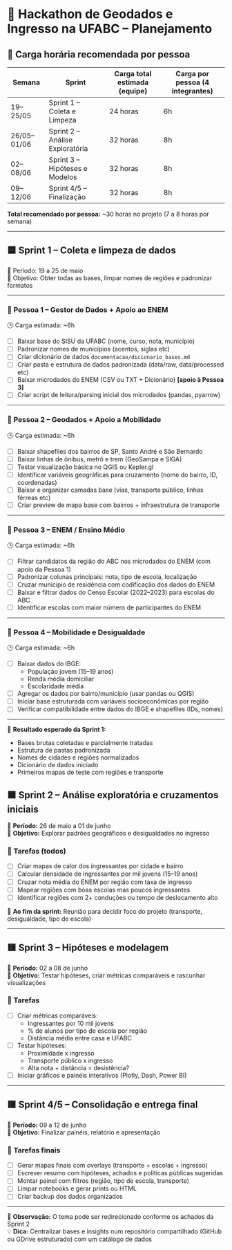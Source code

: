 # 🧠 Hackathon de Geodados e Ingresso na UFABC – Planejamento

## 📅 Carga horária recomendada por pessoa

| Semana       | Sprint                          | Carga total estimada (equipe) | Carga por pessoa (4 integrantes) |
|--------------|----------------------------------|-------------------------------|----------------------------------|
| 19–25/05     | Sprint 1 – Coleta e Limpeza     | 24 horas                      | 6h                               |
| 26/05–01/06  | Sprint 2 – Análise Exploratória | 32 horas                      | 8h                               |
| 02–08/06     | Sprint 3 – Hipóteses e Modelos  | 32 horas                      | 8h                               |
| 09–12/06     | Sprint 4/5 – Finalização        | 32 horas                      | 8h                               |

**Total recomendado por pessoa:** ~30 horas no projeto (7 a 8 horas por semana)

---

## 🟦 Sprint 1 – Coleta e limpeza de dados  
📆 Período: 19 a 25 de maio  
🎯 Objetivo: Obter todas as bases, limpar nomes de regiões e padronizar formatos  

---

### 👤 Pessoa 1 – Gestor de Dados + Apoio ao ENEM  
🕒 Carga estimada: ~6h  
- [ ] Baixar base do SISU da UFABC (nome, curso, nota, município)  
- [ ] Padronizar nomes de municípios (acentos, siglas etc)  
- [ ] Criar dicionário de dados `documentacao/dicionario_bases.md`  
- [ ] Criar pasta e estrutura de dados padronizada (data/raw, data/processed etc)  
- [ ] Baixar microdados do ENEM (CSV ou TXT + Dicionário) **[apoio à Pessoa 3]**  
- [ ] Criar script de leitura/parsing inicial dos microdados (pandas, pyarrow)

---

### 👤 Pessoa 2 – Geodados + Apoio a Mobilidade  
🕒 Carga estimada: ~6h  
- [ ] Baixar shapefiles dos bairros de SP, Santo André e São Bernardo  
- [ ] Baixar linhas de ônibus, metrô e trem (GeoSampa e SIGA)  
- [ ] Testar visualização básica no QGIS ou Kepler.gl  
- [ ] Identificar variáveis geográficas para cruzamento (nome do bairro, ID, coordenadas)  
- [ ] Baixar e organizar camadas base (vias, transporte público, linhas férreas etc)  
- [ ] Criar preview de mapa base com bairros + infraestrutura de transporte

---

### 👤 Pessoa 3 – ENEM / Ensino Médio  
🕒 Carga estimada: ~6h  
- [ ] Filtrar candidatos da região do ABC nos microdados do ENEM (com apoio da Pessoa 1)  
- [ ] Padronizar colunas principais: nota, tipo de escola, localização  
- [ ] Cruzar município de residência com codificação dos dados do ENEM  
- [ ] Baixar e filtrar dados do Censo Escolar (2022–2023) para escolas do ABC  
- [ ] Identificar escolas com maior número de participantes do ENEM

---

### 👤 Pessoa 4 – Mobilidade e Desigualdade  
🕒 Carga estimada: ~6h  
- [ ] Baixar dados do IBGE:  
  - População jovem (15–19 anos)  
  - Renda média domiciliar  
  - Escolaridade média  
- [ ] Agregar os dados por bairro/município (usar pandas ou QGIS)  
- [ ] Iniciar base estruturada com variáveis socioeconômicas por região  
- [ ] Verificar compatibilidade entre dados do IBGE e shapefiles (IDs, nomes)

---

📌 **Resultado esperado da Sprint 1:**
- Bases brutas coletadas e parcialmente tratadas
- Estrutura de pastas padronizada
- Nomes de cidades e regiões normalizados
- Dicionário de dados iniciado
- Primeiros mapas de teste com regiões e transporte


## 🟩 Sprint 2 – Análise exploratória e cruzamentos iniciais
📆 **Período:** 26 de maio a 01 de junho  
🎯 **Objetivo:** Explorar padrões geográficos e desigualdades no ingresso

### 🔹 Tarefas (todos)

- [ ] Criar mapas de calor dos ingressantes por cidade e bairro
- [ ] Calcular densidade de ingressantes por mil jovens (15–19 anos)
- [ ] Cruzar nota média do ENEM por região com taxa de ingresso
- [ ] Mapear regiões com boas escolas mas poucos ingressantes
- [ ] Identificar regiões com 2+ conduções ou tempo de deslocamento alto

📍 **Ao fim da sprint:** Reunião para decidir foco do projeto (transporte, desigualdade, tipo de escola)

---

## 🟨 Sprint 3 – Hipóteses e modelagem
📆 **Período:** 02 a 08 de junho  
🎯 **Objetivo:** Testar hipóteses, criar métricas comparáveis e rascunhar visualizações

### 🔹 Tarefas

- [ ] Criar métricas comparáveis:
  - Ingressantes por 10 mil jovens
  - % de alunos por tipo de escola por região
  - Distância média entre casa e UFABC
- [ ] Testar hipóteses:
  - Proximidade x ingresso
  - Transporte público x ingresso
  - Alta nota + distância = desistência?
- [ ] Iniciar gráficos e painéis interativos (Plotly, Dash, Power BI)

---

## 🟥 Sprint 4/5 – Consolidação e entrega final
📆 **Período:** 09 a 12 de junho  
🎯 **Objetivo:** Finalizar painéis, relatório e apresentação

### 🔹 Tarefas finais

- [ ] Gerar mapas finais com overlays (transporte + escolas + ingresso)
- [ ] Escrever resumo com hipóteses, achados e políticas públicas sugeridas
- [ ] Montar painel com filtros (região, tipo de escola, transporte)
- [ ] Limpar notebooks e gerar prints ou HTML
- [ ] Criar backup dos dados organizados

---

🧩 **Observação:** O tema pode ser redirecionado conforme os achados da Sprint 2  
💡 **Dica:** Centralizar bases e insights num repositório compartilhado (GitHub ou GDrive estruturado) com um catálogo de dados

